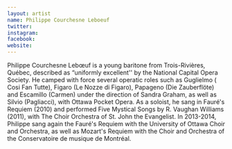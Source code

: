 ```yaml
---
layout: artist
name: Philippe Courchesne Leboeuf
twitter:
instagram:
facebook:
website:
---
```


Philippe Courchesne Lebœuf is a young baritone from Trois-Rivières, Québec, described as “uniformly excellent'' by the National Capital Opera Society. He camped with force several operatic roles such as Guglielmo ( Cosi Fan Tutte), Figaro (Le Nozze di Figaro), Papageno (Die Zauberflöte) and Escamillo (Carmen) under the direction of Sandra Graham, as well as Silvio (Pagliacci), with Ottawa Pocket Opera. As a soloist, he sang in Fauré's Requiem (2010) and performed Five Mystical Songs by R. Vaughan Williams (2011), with The Choir Orchestra of St. John the Evangelist. In 2013-2014, Philippe sang again the Fauré's Requiem with the University of Ottawa Choir and Orchestra, as well as Mozart's Requiem with the Choir and Orchestra of the Conservatoire de musique de Montréal.